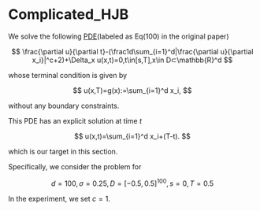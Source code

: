 # Complicated_HJB

We solve the following [PDE](https://arxiv.org/abs/2206.02016)(labeled as Eq(100) in the original paper)

$$
\frac{\partial u}{\partial t}-(\frac1d\sum_{i=1}^d|\frac{\partial u}{\partial x_i}|^c+2)+\Delta_x u(x,t)=0,t\in[s,T],x\in D⊂\mathbb{R}^d
$$

whose terminal condition is given by


$$
u(x,T)=g(x):=\sum_{i=1}^d x_i,
$$

without any boundary constraints.



This PDE has an explicit solution at time $t$

$$
u(x,t)=\sum_{i=1}^d x_i+(T-t).
$$

which is our target in this section.



Specifically, we consider the problem for

$$
d=100, \sigma=0.25, D=[-0.5,0.5]^{100}, s=0, T=0.5
$$

In the experiment, we set $c=1$. 
